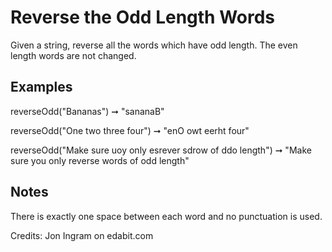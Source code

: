 # Reverse the Odd Length Words

Given a string, reverse all the words which have odd length. The even length words are not changed.

## Examples

reverseOdd("Bananas") ➞ "sananaB"

reverseOdd("One two three four") ➞ "enO owt eerht four"

reverseOdd("Make sure uoy only esrever sdrow of ddo length")
➞ "Make sure you only reverse words of odd length"

## Notes

There is exactly one space between each word and no punctuation is used.

Credits: Jon Ingram on edabit.com
